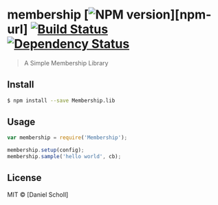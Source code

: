 # membership [![NPM version][npm-image]][npm-url] [![Build Status][travis-image]][travis-url] [![Dependency Status][daviddm-image]][daviddm-url]

> A Simple Membership Library


## Install

```sh
$ npm install --save Membership.lib
```


## Usage

```js
var membership = require('Membership');

membership.setup(config);
membership.sample('hello world', cb);

```


## License

MIT © [Daniel Scholl]


[npm-image]: https://badge.fury.io/js/membership.svg
[travis-image]: https://travis-ci.org/danielscholl/membership.svg?branch=master
[travis-url]: https://travis-ci.org/danielscholl/membership
[daviddm-image]: https://david-dm.org/danielscholl/membership.svg?theme=shields.io
[daviddm-url]: https://david-dm.org/danielscholl/membership
